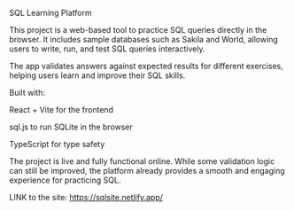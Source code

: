 SQL Learning Platform

This project is a web-based tool to practice SQL queries directly in the browser. It includes sample databases such as Sakila and World, allowing users to write, run, and test SQL queries interactively.

The app validates answers against expected results for different exercises, helping users learn and improve their SQL skills.

Built with:

React + Vite for the frontend

sql.js to run SQLite in the browser

TypeScript for type safety

The project is live and fully functional online. While some validation logic can still be improved, the platform already provides a smooth and engaging experience for practicing SQL.

LINK to the site: https://sqlsite.netlify.app/
